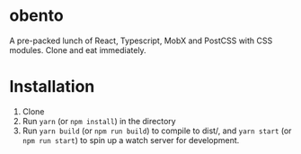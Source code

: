 # obento
A pre-packed lunch of React, Typescript, MobX and PostCSS with CSS modules. Clone and eat immediately.

# Installation

1. Clone
2. Run `yarn` (or `npm install`) in the directory
3. Run `yarn build` (or `npm run build`) to compile to dist/, and `yarn start` (or `npm run start`) to spin up a watch server for development.
